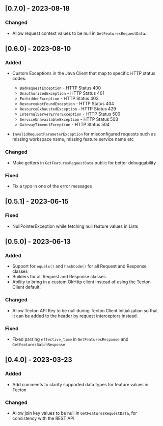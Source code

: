 <!--- [0.7.0-SNAPSHOT] --->
## [0.7.0] - 2023-08-18

### Changed
- Allow request context values to be null in `GetFeaturesRequestData`.

## [0.6.0] - 2023-08-10

### Added
- Custom Exceptions in the Java Client that map to specific HTTP status codes.

  * `BadRequestException` -  HTTP Status 400
  * `UnauthorizedException` - HTTP Status 401
  * `ForbiddenException` - HTTP Status 403
  * `ResourceNotFoundException` - HTTP Status 404
  * `ResourceExhaustedException` - HTTP Status 429
  * `InternalServerErrorException` - HTTP Status 500
  * `ServiceUnavailableException` - HTTP Status 503
  * `GatewayTimeoutException` - HTTP Status 504

- `InvalidRequestParameterException` for misconfigured requests such as missing workspace name, missing feature service name etc

### Changed
- Make getters in `GetFeaturesRequestData` public for better debuggability

### Fixed
- Fix a typo in one of the error messages

## [0.5.1] - 2023-06-15


### Fixed
- NullPointerException while fetching null feature values in Lists

## [0.5.0] - 2023-06-13
### Added
- Support for `equals()` and `hashCode()` for all Request and Response classes
- Builders for all Request and Response classes
- Ability to bring in a custom OkHttp client instead of using the Tecton Client default.

### Changed
- Allow Tecton API Key to be null during Tecton Client initialization so that it can be added to the header by request interceptors instead.

### Fixed
- Fixed parsing `effective_time` in `GetFeaturesResponse` and `GetFeaturesBatchResponse`

## [0.4.0] - 2023-03-23

### Added
- Add comments to clarify supported data types for feature values in Tecton

### Changed
* Allow join key values to be null in `GetFeaturesRequestData`, for consistency with the REST API.
